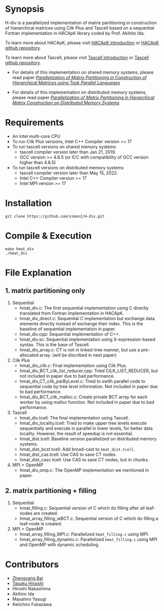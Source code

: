 # Synopsis

H-div is a parallelized implementation of matrix partitioning in construction of hierarchical matrices using Cilk Plus and Tascell based on a sequential Fortran implementation in HACApK library coded by Prof. Akihito Ida.

To learn more about HACApK, please visit [HACApK introduction](http://ppopenhpc.cc.u-tokyo.ac.jp/ppopenhpc/2017/01/31/ppopen-applbem-ver-0-5-0/) or [HACApK github repository](https://github.com/Post-Peta-Crest/ppOpenHPC/tree/MATH/HACApK).

To learn more about Tascell, please visit [Tascell introduction](http://ais.sys.i.kyoto-u.ac.jp/~task/tascell/index.html) or [Tascell github repository](https://github.com/tascell/sc-tascell).

- For details of this implementation on shared memory systems, please read paper [_Parallelization of Matrix Partitioning in Construction of Hierarchical Matrices using Task Parallel Languages_](https://www.jstage.jst.go.jp/article/ipsjjip/27/0/27_840/_article/-char/ja/)

- For details of this implementation on distributed memory systems, please read paper [_Parallelization of Matrix Partitioning in Hierarchical Matrix Construction on Distributed Memory Systems_](https://www.jstage.jst.go.jp/article/ipsjjip/30/0/30_742/_article/-char/ja/)

# Requirements
- An Intel multi-core CPU
- To run Cilk Plus versions, Intel C++ Compiler version >= 17
- To run tascell versions on shared memory systems
  - tascell compiler version later than Jan 21, 2019.
  - GCC version >= 4.8.5 (or ICC with compatibility of GCC version higher than 4.8.5)
- To run tascell versions on distributed memory systems
  - tascell compiler version later than May 15, 2022.
  - Intel C++ Compiler version >= 17
  - Intel MPI version >= 17

# Installation
```
git clone https://github.com/simon2/H-div.git
```

# Compile & Execution
```
make hmat_div
./hmat_div
```

# File Explanation
## 1. matrix partitioning only
1. Sequential
    - hmat_div.c: The first sequential implementation using C directly translated from Fortran implementation in HACApK.
    - hmat_div_direct.c: Sequential C implementation but exchange data elements directly instead of exchange their index. This is the baseline of sequential implementation in paper.
    - hmat_div.cpp: Sequential implementation of C++.
    - hmat_div.sc: Sequential implementation using S-expression-based syntax. This is the base of Tascell.
    - hmat_div_array.c: CT is not in linked-tree manner, but use a pre-allocated array. (will be discribed in next paper)
2. Cilk Plus
    - hmat_div_cilk.c: Final implementation using Cilk Plus.
    - hmat_div_BCT_cilk_list_reducer.cpp: Tried CILK_LIST_REDUCER, but not included in paper due to bad performance.
    - hmat_div_CT_cilk_parByLevel.c: Tried to swith parallel code to sequential code by tree level information. Not included in paper due to bad performance.
    - hmat_div_BCT_cilk_malloc.c: Create private BCT array for each worker by using malloc function. Not included in paper due to bad performance.
3. Tascell
    - hmat_div.tcell: The final implementation using Tascell.
    - hmat_div_locality.tcell: Tried to make upper tree levels execute sequentially and execute in parallel in lower levels, for better data locality. However, the result of speedup is not essential.
    - hmat_dist.tcell: Baseline version parallelized on distributed memory systems.
    - hmat_dist_bcst.tcell: Add broad-cast to ``hmat_dist.tcell``.
    - hmat_dist_cas.tcell: Use CAS to save CT nodes.
    - hmat_dist_casc.tcell: Use CAS to save CT nodes, but in chunks.
4. MPI + OpenMP
    - hmat_div_omp.c: The OpenMP implementation we mentioned in paper.

## 2. matrix partitioning + filling
1. Sequential
    - hmat_filling.c: Sequential version of C which do filling after all leaf-nodes are created.
    - hmat_array_filling_wBCT.c: Sequential version of C which do filling a leaf-node is created.
2. MPI + OpenMP
    - hmat_array_filling_MPI.c: Parallelized ``hmat_filling.c`` using MPI.
    - hmat_array_filling_dynamic.c: Parallelized ``hmat_filling.c`` using MPI and OpenMP with dynamic scheduling.

# Contributors
- [Zhengyang Bai](https://github.com/simon2)
- [Tasuku Hiraishi](https://github.com/tastasgit)
- Hiroshi Nakashima
- Akihiro Ida
- Masahiro Yasugi
- Keiichiro Fukazawa
